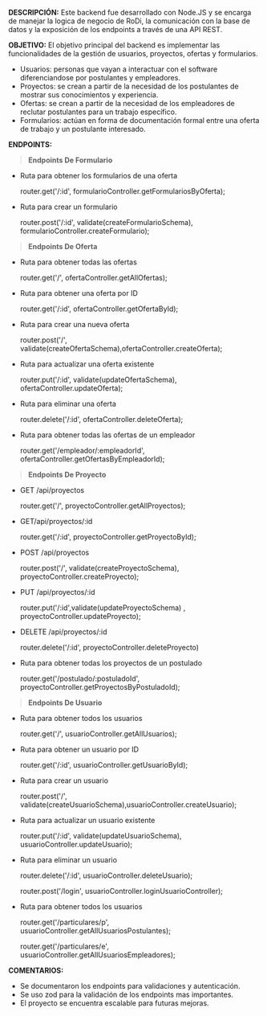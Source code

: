 **DESCRIPCIÓN:**
Este backend fue desarrollado con Node.JS y se encarga de manejar la logica de negocio de RoDi, la comunicación con la base de datos y la exposición de los endpoints a través de una API REST. 

**OBJETIVO:**
El objetivo principal del backend es implementar las funcionalidades de la gestión de usuarios, proyectos, ofertas y formularios.

- Usuarios: personas que vayan a interactuar con el software diferenciandose por postulantes y empleadores.
- Proyectos: se crean a partir de la necesidad de los postulantes de mostrar sus conocimientos y experiencia.
- Ofertas: se crean a partir de la necesidad de los empleadores de reclutar postulantes para un trabajo específico.
- Formularios: actúan en forma de documentación formal entre una oferta de trabajo y un postulante interesado.

**ENDPOINTS:**

> **Endpoints De Formulario**

- Ruta para obtener los formularios de una oferta
  
  router.get('/:id', formularioController.getFormulariosByOferta);

- Ruta para crear un formulario
  
  router.post('/:id', validate(createFormularioSchema), formularioController.createFormulario);

> **Endpoints De Oferta**

- Ruta para obtener todas las ofertas
  
  router.get('/', ofertaController.getAllOfertas);

- Ruta para obtener una oferta por ID
  
  router.get('/:id', ofertaController.getOfertaById);

- Ruta para crear una nueva oferta
  
  router.post('/', validate(createOfertaSchema),ofertaController.createOferta);

- Ruta para actualizar una oferta existente
  
  router.put('/:id', validate(updateOfertaSchema), ofertaController.updateOferta);

- Ruta para eliminar una oferta
  
  router.delete('/:id', ofertaController.deleteOferta);

- Ruta para obtener todas las ofertas de un empleador
  
  router.get('/empleador/:empleadorId', ofertaController.getOfertasByEmpleadorId);

> **Endpoints De Proyecto**

- GET /api/proyectos
  
  router.get('/', proyectoController.getAllProyectos);

- GET/api/proyectos/:id
  
  router.get('/:id', proyectoController.getProyectoById);

- POST /api/proyectos
  
  router.post('/', validate(createProyectoSchema), proyectoController.createProyecto);

- PUT /api/proyectos/:id
  
  router.put('/:id',validate(updateProyectoSchema) , proyectoController.updateProyecto);

- DELETE /api/proyectos/:id
  
  router.delete('/:id', proyectoController.deleteProyecto)

- Ruta para obtener todas los proyectos de un postulado
  
  router.get('/postulado/:postuladoId', proyectoController.getProyectosByPostuladoId);

> **Endpoints De Usuario**

- Ruta para obtener todos los usuarios
  
  router.get('/', usuarioController.getAllUsuarios);

- Ruta para obtener un usuario por ID
  
  router.get('/:id', usuarioController.getUsuarioById);

- Ruta para crear un usuario
  
  router.post('/', validate(createUsuarioSchema),usuarioController.createUsuario);

- Ruta para actualizar un usuario existente
  
  router.put('/:id', validate(updateUsuarioSchema), usuarioController.updateUsuario);

- Ruta para eliminar un usuario
  
  router.delete('/:id', usuarioController.deleteUsuario);

  router.post('/login', usuarioController.loginUsuarioController);


- Ruta para obtener todos los usuarios

  router.get('/particulares/p', usuarioController.getAllUsuariosPostulantes);

  router.get('/particulares/e', usuarioController.getAllUsuariosEmpleadores);

**COMENTARIOS:**

- Se documentaron los endpoints para validaciones y autenticación.
- Se uso zod para la validación de los endpoints mas importantes.
- El proyecto se encuentra escalable para futuras mejoras.


